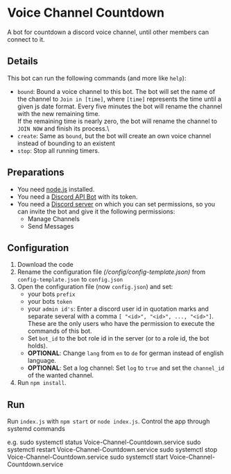 # Voice Channel Countdown

A bot for countdown a discord voice channel, until other members can connect to it.

## Details

This bot can run the following commands (and more like `help`):

- `bound`: Bound a voice channel to this bot. The bot will set the name of the channel to `Join in [time]`,
  where `[time]` represents the time until a given js date format. Every five minutes the bot will rename the channel with the new remaining time.\
  If the remaining time is nearly zero, the bot will rename the channel to `JOIN NOW` and finish its process.\
- `create`: Same as `bound`, but the bot will create an own voice channel instead of bounding to an existent
- `stop`: Stop all running timers.

## Preparations

- You need [node.js](https://nodejs.org/en/) installed.
- You need a [Discord API Bot](https://discord.com/developers/applications) with its token.
- You need a [Discord server](https://support.discord.com/hc/en-us/articles/204849977-How-do-I-create-a-server) on which you can set permissions, so you can invite the bot and give it the following permissions:
  - Manage Channels
  - Send Messages

## Configuration

1. Download the code
2. Rename the configuration file _(/config/config-template.json)_ from `config-template.json` to `config.json`
3. Open the configuration file (now `config.json`) and set:
   - your bots `prefix`
   - your bots `token`
   - your `admin id's`: Enter a discord user id in quotation marks and separate several with a comma `[ "<id>", "<id>", ..., "<id>"]`.\
     These are the only users who have the permission to execute the commands of this bot.
   - Set `bot_id` to the bot role id in the server (or to a role id, the bot holds).
   - **OPTIONAL**: Change `lang` from `en` to `de` for german instead of english language.
   - **OPTIONAL**: Set a log channel: Set `log` to `true` and set the `channel_id` of the wanted channel.
4. Run `npm install`.

## Run

Run `index.js` with `npm start` or `node index.js`.
Control the app through systemd commands

e.g. sudo systemctl status Voice-Channel-Countdown.service
sudo systemctl restart Voice-Channel-Countdown.service
sudo systemctl stop Voice-Channel-Countdown.service
sudo systemctl start Voice-Channel-Countdown.service
